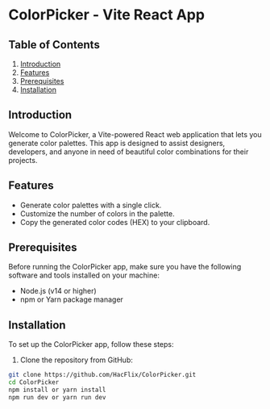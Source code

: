 # ColorPicker - Vite React App

## Table of Contents

1. [Introduction](#introduction)
2. [Features](#features)
3. [Prerequisites](#prerequisites)
4. [Installation](#installation)
   
## Introduction

Welcome to ColorPicker, a Vite-powered React web application that lets you generate color palettes. This app is designed to assist designers, developers, and anyone in need of beautiful color combinations for their projects.

## Features

- Generate color palettes with a single click.
- Customize the number of colors in the palette.
- Copy the generated color codes (HEX) to your clipboard.

## Prerequisites

Before running the ColorPicker app, make sure you have the following software and tools installed on your machine:

- Node.js (v14 or higher)
- npm or Yarn package manager

## Installation

To set up the ColorPicker app, follow these steps:

1. Clone the repository from GitHub:

```bash
git clone https://github.com/HacFlix/ColorPicker.git
cd ColorPicker
npm install or yarn install
npm run dev or yarn run dev
```
